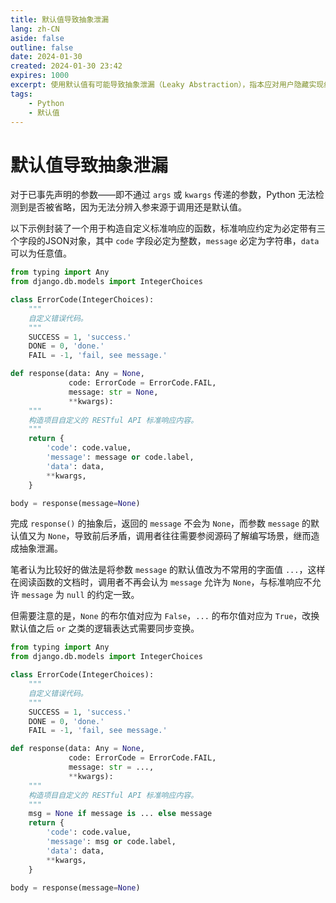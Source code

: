 ```yaml
---
title: 默认值导致抽象泄漏
lang: zh-CN
aside: false
outline: false
date: 2024-01-30
created: 2024-01-30 23:42
expires: 1000
excerpt: 使用默认值有可能导致抽象泄漏（Leaky Abstraction），指本应对用户隐藏实现细节的抽象行为会不可避免地暴露出底层细节与局限性。
tags:
    - Python
    - 默认值
---
```


<script setup lang="ts">
import RevisionInfo from "@/components/RevisionInfo.vue";
import SeeAlsoLink from "@/components/SeeAlsoLink.vue";
</script>

# 默认值导致抽象泄漏

<RevisionInfo />

对于已事先声明的参数——即不通过 `args` 或 `kwargs` 传递的参数，Python 无法检测到是否被省略，因为无法分辨入参来源于调用还是默认值。

以下示例封装了一个用于构造自定义标准响应的函数，标准响应约定为必定带有三个字段的JSON对象，其中 `code` 字段必定为整数，`message` 必定为字符串，`data` 可以为任意值。

```python
from typing import Any
from django.db.models import IntegerChoices

class ErrorCode(IntegerChoices):
    """
    自定义错误代码。
    """
    SUCCESS = 1, 'success.'
    DONE = 0, 'done.'
    FAIL = -1, 'fail, see message.'

def response(data: Any = None,
             code: ErrorCode = ErrorCode.FAIL,
             message: str = None,
             **kwargs):
    """
    构造项目自定义的 RESTful API 标准响应内容。
    """
    return {
        'code': code.value,
        'message': message or code.label,
        'data': data,
        **kwargs,
    }

body = response(message=None)
```

完成 `response()` 的抽象后，返回的 `message` 不会为 `None`，而参数 `message` 的默认值又为 `None`，导致前后矛盾，调用者往往需要参阅源码了解编写场景，继而造成抽象泄漏。

笔者认为比较好的做法是将参数 `message` 的默认值改为不常用的字面值 `...`，这样在阅读函数的文档时，调用者不再会认为 `message` 允许为 `None`，与标准响应不允许 `message` 为 `null` 的约定一致。

但需要注意的是，`None` 的布尔值对应为 `False`，`...` 的布尔值对应为 `True`，改换默认值之后 `or` 之类的逻辑表达式需要同步变换。

```python
from typing import Any
from django.db.models import IntegerChoices

class ErrorCode(IntegerChoices):
    """
    自定义错误代码。
    """
    SUCCESS = 1, 'success.'
    DONE = 0, 'done.'
    FAIL = -1, 'fail, see message.'

def response(data: Any = None,
             code: ErrorCode = ErrorCode.FAIL,
             message: str = ...,
             **kwargs):
    """
    构造项目自定义的 RESTful API 标准响应内容。
    """
    msg = None if message is ... else message
    return {
        'code': code.value,
        'message': msg or code.label,
        'data': data,
        **kwargs,
    }

body = response(message=None)
```

